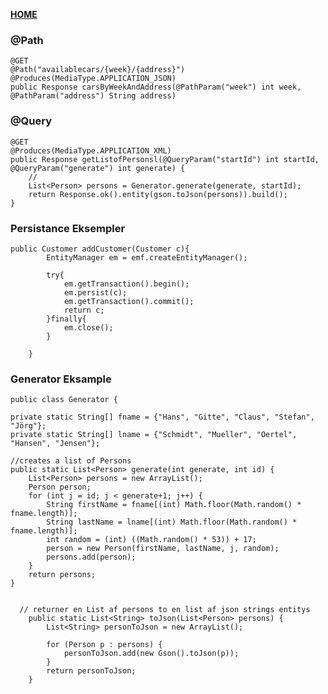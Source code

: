 [**HOME**](../index.md)



### @Path

    @GET
    @Path("availablecars/{week}/{address}")
    @Produces(MediaType.APPLICATION_JSON)
    public Response carsByWeekAndAddress(@PathParam("week") int week, @PathParam("address") String address)
    
### @Query

    @GET
    @Produces(MediaType.APPLICATION_XML)
    public Response getListofPersonsl(@QueryParam("startId") int startId, @QueryParam("generate") int generate) {
        //
        List<Person> persons = Generator.generate(generate, startId);
        return Response.ok().entity(gson.toJson(persons)).build();
    }


### Persistance Eksempler

    public Customer addCustomer(Customer c){
            EntityManager em = emf.createEntityManager();

            try{
                em.getTransaction().begin();
                em.persist(c);
                em.getTransaction().commit();
                return c;
            }finally{
                em.close();
            }

        }

### Generator Eksample

    public class Generator {

    private static String[] fname = {"Hans", "Gitte", "Claus", "Stefan", "Jörg"};
    private static String[] lname = {"Schmidt", "Mueller", "Oertel", "Hansen", "Jensen"};

    //creates a list of Persons
    public static List<Person> generate(int generate, int id) {
        List<Person> persons = new ArrayList();
        Person person;
        for (int j = id; j < generate+1; j++) {
            String firstName = fname[(int) Math.floor(Math.random() * fname.length)];
            String lastName = lname[(int) Math.floor(Math.random() * fname.length)];
            int random = (int) ((Math.random() * 53)) + 17;
            person = new Person(firstName, lastName, j, random);
            persons.add(person);
        }
        return persons;
    }


      // returner en List af persons to en list af json strings entitys
        public static List<String> toJson(List<Person> persons) {
            List<String> personToJson = new ArrayList();

            for (Person p : persons) {
                personToJson.add(new Gson().toJson(p));
            }
            return personToJson;
        }
    
